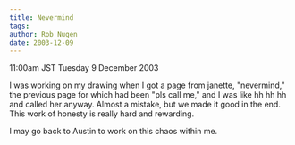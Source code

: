 ```yaml
---
title: Nevermind
tags: 
author: Rob Nugen
date: 2003-12-09
---
```


<p class=date>11:00am JST Tuesday 9 December 2003</p>

<p>I was working on my drawing when I got a page from janette,
  "nevermind," the previous page for which had been "pls call me,"
  and I was like hh hh hh and called her anyway.  Almost a mistake,
  but we made it good in the end.  This work of honesty is really
  hard and rewarding.</p>

<p>I may go back to Austin to work on this chaos within me.</p>
